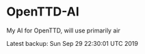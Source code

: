 # OpenTTD-AI
My AI for OpenTTD, will use primarily air

Latest backup: Sun Sep 29 22:30:01 UTC 2019
